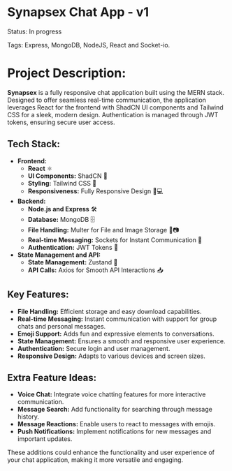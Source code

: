 # Synapsex Chat App - v1

Status: In progress

Tags: Express, MongoDB, NodeJS, React and Socket-io.

# Project Description:

**Synapsex** is a fully responsive chat application built using the MERN stack. Designed to offer seamless real-time communication, the application leverages React for the frontend with ShadCN UI components and Tailwind CSS for a sleek, modern design. Authentication is managed through JWT tokens, ensuring secure user access.

## **Tech Stack:**

- **Frontend:**
  - **React** ⚛️
  - **UI Components:** ShadCN 🧩
  - **Styling:** Tailwind CSS 🎨
  - **Responsiveness:** Fully Responsive Design 📱💻
- **Backend:**
  - **Node.js and Express** 🛠️
  - **Database:** MongoDB 🗄️
  - **File Handling:** Multer for File and Image Storage 📁📷
  - **Real-time Messaging:** Sockets for Instant Communication 💬
  - **Authentication:** JWT Tokens 🔑
- **State Management and API:**
  - **State Management:** Zustand 🧠
  - **API Calls:** Axios for Smooth API Interactions 📥

## **Key Features:**

- **File Handling:** Efficient storage and easy download capabilities.
- **Real-time Messaging:** Instant communication with support for group chats and personal messages.
- **Emoji Support:** Adds fun and expressive elements to conversations.
- **State Management:** Ensures a smooth and responsive user experience.
- **Authentication:** Secure login and user management.
- **Responsive Design:** Adapts to various devices and screen sizes.

## **Extra Feature Ideas:**

- **Voice Chat:** Integrate voice chatting features for more interactive communication.
- **Message Search:** Add functionality for searching through message history.
- **Message Reactions:** Enable users to react to messages with emojis.
- **Push Notifications:** Implement notifications for new messages and important updates.

These additions could enhance the functionality and user experience of your chat application, making it more versatile and engaging.
